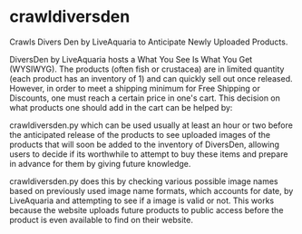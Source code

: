 # crawldiversden
Crawls Divers Den by LiveAquaria to Anticipate Newly Uploaded Products.

DiversDen by LiveAquaria hosts a What You See Is What You Get (WYSIWYG). The products (often fish or crustacea) are in limited quantity (each product
has an inventory of 1) and can quickly sell out once released. However, in order to meet a shipping minimum for Free Shipping or Discounts, one 
must reach a certain price in one's cart. This decision on what products one should add in the cart can be helped by:

crawldiversden.py which can be used usually at least an hour or two before the anticipated release of the products to see uploaded images
of the products that will soon be added to the inventory of DiversDen, allowing users to decide if its worthwhile to attempt to buy these items
and prepare in advance for them by giving future knowledge.

crawldiversden.py does this by checking various possible image names based on previously used image name formats, which accounts for date,
by LiveAquaria and attempting to see if a image is valid or not. This works because the website uploads future products to public access
before the product is even available to find on their website.
